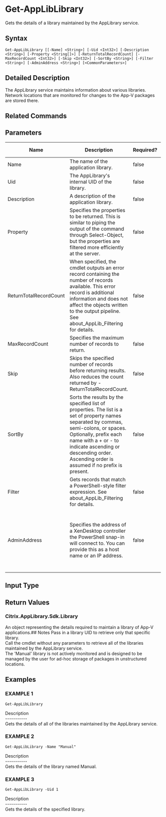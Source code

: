 ﻿# Get-AppLibLibrary

   Gets the details of a library maintained by the AppLibrary service.

## Syntax
```
Get-AppLibLibrary [[-Name] <String>] [-Uid <Int32>] [-Description <String>] [-Property <String[]>] [-ReturnTotalRecordCount] [-MaxRecordCount <Int32>] [-Skip <Int32>] [-SortBy <String>] [-Filter <String>] [-AdminAddress <String>] [<CommonParameters>]
```

## Detailed Description
   The AppLibrary service maintains information about various libraries. Network locations that are monitored for changes to the App-V packages are stored there.

## Related Commands
## Parameters

| Name   | Description | Required? | Pipeline Input | Default Value |
| --- | --- | --- | --- | --- |
| Name | The name of the application library. | false | true (ByValue, ByPropertyName) |  |
| Uid | The AppLibrary's internal UID of the library. | false | true (ByPropertyName) |  |
| Description | A description of the application library. | false | false |  |
| Property | Specifies the properties to be returned. This is similar to piping the output of the command through Select-Object, but the properties are filtered more efficiently at the server. | false | false |  |
| ReturnTotalRecordCount | When specified, the cmdlet outputs an error record containing the number of records available. This error record is additional information and does not affect the objects written to the output pipeline. See about_AppLib_Filtering for details. | false | false | False |
| MaxRecordCount | Specifies the maximum number of records to return. | false | false | 250 |
| Skip | Skips the specified number of records before returning results. Also reduces the count returned by -ReturnTotalRecordCount. | false | false | 0 |
| SortBy | Sorts the results by the specified list of properties. The list is a set of property names separated by commas, semi-colons, or spaces. Optionally, prefix each name with a + or - to indicate ascending or descending order. Ascending order is assumed if no prefix is present. | false | false | The default sort order is by name or unique identifier. |
| Filter | Gets records that match a PowerShell-style filter expression. See about_AppLib_Filtering for details. | false | false |  |
| AdminAddress | Specifies the address of a XenDesktop controller the PowerShell snap-in will connect to. You can provide this as a host name or an IP address. | false | false | Localhost. Once a value is provided by any cmdlet, this value becomes the default. |

## Input Type
### 
   
## Return Values
### Citrix.AppLibrary.Sdk.Library
   An object representing the details required to maintain a library of App-V applications.## Notes
   Pass in a library UID to retrieve only that specific library.<br>    Call the cmdlet without any parameters to retrieve all of the libraries maintained by the AppLibrary service.<br>    The 'Manual' library is not actively monitored and is designed to be managed by the user for ad-hoc storage of packages in unstructured locations.
## Examples

### EXAMPLE 1
```
Get-AppLibLibrary
```
   Description<br>-----------<br>Gets the details of all of the libraries maintained by the AppLibrary service.
### EXAMPLE 2
```
Get-AppLibLibrary -Name "Manual"
```
   Description<br>-----------<br>Gets the details of the library named Manual.
### EXAMPLE 3
```
Get-AppLibLibrary -Uid 1
```
   Description<br>-----------<br>Gets the details of the specified library.
